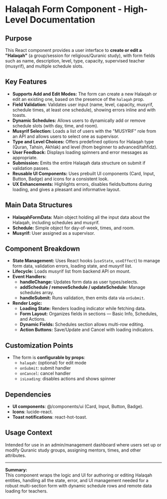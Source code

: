 # Halaqah Form Component - High-Level Documentation

## Purpose

This React component provides a user interface to **create or edit a "Halaqah"** (a group/session for religious/Quranic study), with form fields such as name, description, level, type, capacity, supervised teacher (musyrif), and multiple schedule slots.

## Key Features

- **Supports Add and Edit Modes:** The form can create a new Halaqah or edit an existing one, based on the presence of the `halaqah` prop.
- **Field Validation:** Validates user input (name, level, capacity, musyrif, schedule times, at least one schedule), showing errors inline and with toasts.
- **Dynamic Schedules:** Allows users to dynamically add or remove schedule slots (with day, time, and room).
- **Musyrif Selection:** Loads a list of users with the "MUSYRIF" role from an API and allows users to select one as supervisor.
- **Type and Level Choices:** Offers predefined options for Halaqah type (Quran, Tahsin, Akhlak) and level (from beginner to advanced/tahfidz).
- **User Feedback:** Displays loading spinners and error messages as appropriate.
- **Submission:** Emits the entire Halaqah data structure on submit if validation passes.
- **Reusable UI Components:** Uses prebuilt UI components (Card, Input, Button, Badge) and icons for a consistent look.
- **UX Enhancements:** Highlights errors, disables fields/buttons during loading, and gives a pleasant and informative layout.

## Main Data Structures

- **HalaqahFormData:** Main object holding all the input data about the Halaqah, including schedules and musyrif.
- **Schedule:** Simple object for day-of-week, times, and room.
- **Musyrif:** User assigned as a supervisor.

## Component Breakdown

- **State Management:** Uses React hooks (`useState`, `useEffect`) to manage form data, validation errors, loading state, and musyrif list.
- **Lifecycle:** Loads musyrif list from backend API on mount.
- **Event Handlers:**
  - **handleChange:** Updates form data as user types/selects.
  - **addSchedule / removeSchedule / updateSchedule:** Manage schedules array.
  - **handleSubmit:** Runs validation, then emits data via `onSubmit`.
- **Render Logic:**
  - **Loading State:** Renders loading indicator while fetching data.
  - **Form Layout:** Organizes fields in sections — Basic Info, Schedules, and Actions.
  - **Dynamic Fields:** Schedules section allows multi-row editing.
  - **Action Buttons:** Save/Update and Cancel with loading indicators.

## Customization Points

- The form is **configurable by props**:
  - `halaqah`: (optional) for edit mode
  - `onSubmit`: submit handler
  - `onCancel`: cancel handler
  - `isLoading`: disables actions and shows spinner

## Dependencies

- **UI components**: @/components/ui (Card, Input, Button, Badge).
- **Icons**: lucide-react.
- **Toast notifications**: react-hot-toast.

## Usage Context

Intended for use in an admin/management dashboard where users set up or modify Quranic study groups, assigning mentors, times, and other attributes.

---

**Summary:**  
This component wraps the logic and UI for authoring or editing Halaqah entities, handling all the state, error, and UI management needed for a robust multi-section form with dynamic schedule rows and remote data loading for teachers.
